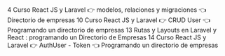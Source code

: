 4 Curso React JS y Laravel 👉 modelos, relaciones y migraciones 👈 Directorio de empresas
10 Curso React JS y Laravel 👉 CRUD User 👈 Programando un directorio de empresas
13 Rutas y Layouts en Laravel y React : programando un Directorio de Empresas
14 Curso React JS y Laravel 👉 AuthUser - Token 👈 Programando un directorio de empresas